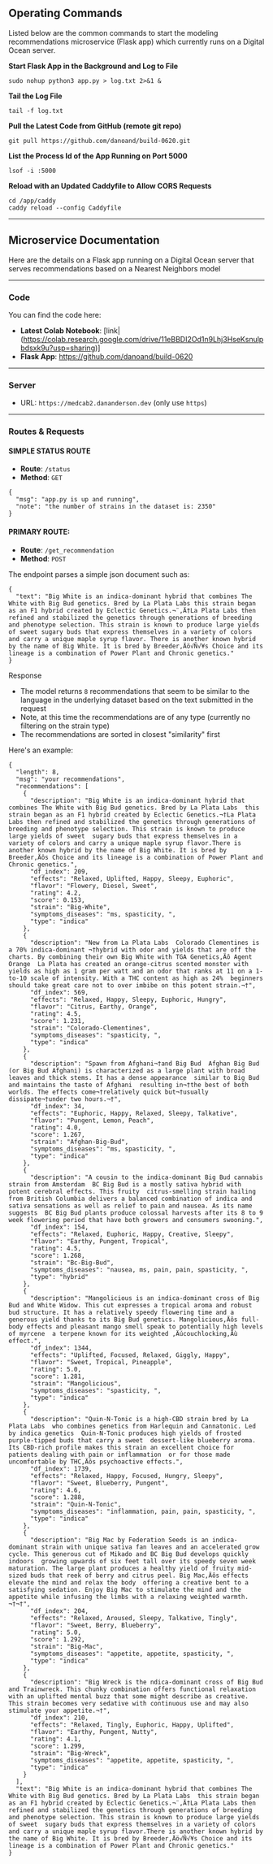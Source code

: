 ## Operating Commands

Listed below are the common commands to start the modeling recommendations microservice (Flask app) which currently runs
on a Digital Ocean server.

**Start Flask App in the Background and Log to File**

`sudo nohup python3 app.py > log.txt 2>&1 &`

**Tail the Log File**

`tail -f log.txt`

**Pull the Latest Code from GitHub (remote git repo)**

`git pull https://github.com/danoand/build-0620.git`

**List the Process Id of the App Running on Port 5000**

`lsof -i :5000`

**Reload with an Updated Caddyfile to Allow CORS Requests**

```
cd /app/caddy
caddy reload --config Caddyfile
```

----

## Microservice Documentation

Here are the details on a Flask app running on a Digital Ocean server that serves recommendations based on a Nearest Neighbors model

----
### Code

You can find the code here:

* **Latest Colab Notebook**: [link|(https://colab.research.google.com/drive/11eBBDI2Od1n9Lhj3HseKsnulpbdsxk9u?usp=sharing)]
* **Flask App**: https://github.com/danoand/build-0620

----
### Server

* URL: `https://medcab2.dananderson.dev` (only use `https`)

----
### Routes & Requests

#### SIMPLE STATUS ROUTE

* **Route**: `/status`
* **Method**: `GET`

```
{
  "msg": "app.py is up and running",
  "note": "the number of strains in the dataset is: 2350"
}
```

#### PRIMARY ROUTE:

* **Route**: `/get_recommendation` 
* **Method**: `POST`

The endpoint parses a simple json document such as:

```
{
  "text": "Big White is an indica-dominant hybrid that combines The White with Big Bud genetics. Bred by La Plata Labs this strain began as an F1 hybrid created by Eclectic Genetics.¬¨‚Ä†La Plata Labs then refined and stabilized the genetics through generations of breeding and phenotype selection. This strain is known to produce large yields of sweet sugary buds that express themselves in a variety of colors and carry a unique maple syrup flavor. There is another known hybrid by the name of Big White. It is bred by Breeder‚Äö√Ñ√¥s Choice and its lineage is a combination of Power Plant and Chronic genetics."
}
```

Response

* The model returns `8` recommendations that seem to be similar to the language in the underlying dataset based on the text submitted in the request
* Note, at this time the recommendations are of any type (currently no filtering on the strain type)
* The recommendations are sorted in closest "similarity" first 

Here's an example:

```
{
  "length": 8,
  "msg": "your recommendations",
  "recommendations": [
    {
      "description": "Big White is an indica-dominant hybrid that combines The White with Big Bud genetics. Bred by La Plata Labs  this strain began as an F1 hybrid created by Eclectic Genetics.¬†La Plata Labs then refined and stabilized the genetics through generations of breeding and phenotype selection. This strain is known to produce large yields of sweet  sugary buds that express themselves in a variety of colors and carry a unique maple syrup flavor.There is another known hybrid by the name of Big White. It is bred by Breeder‚Äôs Choice and its lineage is a combination of Power Plant and Chronic genetics.",
      "df_index": 209,
      "effects": "Relaxed, Uplifted, Happy, Sleepy, Euphoric",
      "flavor": "Flowery, Diesel, Sweet",
      "rating": 4.2,
      "score": 0.153,
      "strain": "Big-White",
      "symptoms_diseases": "ms, spasticity, ",
      "type": "indica"
    },
    {
      "description": "New from La Plata Labs  Colorado Clementines is a 70% indica-dominant ¬†hybrid with odor and yields that are off the charts. By combining their own Big White with TGA Genetics‚Äô Agent Orange  La Plata has created an orange-citrus scented monster with yields as high as 1 gram per watt and an odor that ranks at 11 on a 1-to-10 scale of intensity. With a THC content as high as 24%  beginners should take great care not to over imbibe on this potent strain.¬†",
      "df_index": 569,
      "effects": "Relaxed, Happy, Sleepy, Euphoric, Hungry",
      "flavor": "Citrus, Earthy, Orange",
      "rating": 4.5,
      "score": 1.231,
      "strain": "Colorado-Clementines",
      "symptoms_diseases": "spasticity, ",
      "type": "indica"
    },
    {
      "description": "Spawn from Afghani¬†and Big Bud  Afghan Big Bud (or Big Bud Afghani) is characterized as a large plant with broad leaves and thick stems. It has a dense appearance  similar to Big Bud  and maintains the taste of Afghani  resulting in¬†the best of both worlds. The effects come¬†relatively quick but¬†usually dissipate¬†under two hours.¬†",
      "df_index": 34,
      "effects": "Euphoric, Happy, Relaxed, Sleepy, Talkative",
      "flavor": "Pungent, Lemon, Peach",
      "rating": 4.0,
      "score": 1.267,
      "strain": "Afghan-Big-Bud",
      "symptoms_diseases": "ms, spasticity, ",
      "type": "indica"
    },
    {
      "description": "A cousin to the indica-dominant Big Bud cannabis strain from Amsterdam  BC Big Bud is a mostly sativa hybrid with potent cerebral effects. This fruity  citrus-smelling strain hailing from British Columbia delivers a balanced combination of indica and sativa sensations as well as relief to pain and nausea. As its name suggests  BC Big Bud plants produce colossal harvests after its 8 to 9 week flowering period that have both growers and consumers swooning.",
      "df_index": 154,
      "effects": "Relaxed, Euphoric, Happy, Creative, Sleepy",
      "flavor": "Earthy, Pungent, Tropical",
      "rating": 4.5,
      "score": 1.268,
      "strain": "Bc-Big-Bud",
      "symptoms_diseases": "nausea, ms, pain, pain, spasticity, ",
      "type": "hybrid"
    },
    {
      "description": "Mangolicious is an indica-dominant cross of Big Bud and White Widow. This cut expresses a tropical aroma and robust bud structure. It has a relatively speedy flowering time and a generous yield thanks to its Big Bud genetics. Mangolicious‚Äôs full-body effects and pleasant mango smell speak to potentially high levels of myrcene  a terpene known for its weighted ‚Äúcouchlocking‚Äù effect.",
      "df_index": 1344,
      "effects": "Uplifted, Focused, Relaxed, Giggly, Happy",
      "flavor": "Sweet, Tropical, Pineapple",
      "rating": 5.0,
      "score": 1.281,
      "strain": "Mangolicious",
      "symptoms_diseases": "spasticity, ",
      "type": "indica"
    },
    {
      "description": "Quin-N-Tonic is a high-CBD strain bred by La Plata Labs  who combines genetics from Harlequin and Cannatonic. Led by indica genetics  Quin-N-Tonic produces high yields of frosted purple-tipped buds that carry a sweet  dessert-like blueberry aroma. Its CBD-rich profile makes this strain an excellent choice for patients dealing with pain or inflammation  or for those made uncomfortable by THC‚Äôs psychoactive effects.",
      "df_index": 1739,
      "effects": "Relaxed, Happy, Focused, Hungry, Sleepy",
      "flavor": "Sweet, Blueberry, Pungent",
      "rating": 4.6,
      "score": 1.288,
      "strain": "Quin-N-Tonic",
      "symptoms_diseases": "inflammation, pain, pain, spasticity, ",
      "type": "indica"
    },
    {
      "description": "Big Mac by Federation Seeds is an indica-dominant strain with unique sativa fan leaves and an accelerated grow cycle. This generous cut of Mikado and BC Big Bud develops quickly indoors  growing upwards of six feet tall over its speedy seven week maturation. The large plant produces a healthy yield of fruity mid-sized buds that reek of berry and citrus peel. Big Mac‚Äôs effects elevate the mind and relax the body  offering a creative bent to a satisfying sedation. Enjoy Big Mac to stimulate the mind and the appetite while infusing the limbs with a relaxing weighted warmth. ¬†¬†",
      "df_index": 204,
      "effects": "Relaxed, Aroused, Sleepy, Talkative, Tingly",
      "flavor": "Sweet, Berry, Blueberry",
      "rating": 5.0,
      "score": 1.292,
      "strain": "Big-Mac",
      "symptoms_diseases": "appetite, appetite, spasticity, ",
      "type": "indica"
    },
    {
      "description": "Big Wreck is the ndica-dominant cross of Big Bud and Trainwreck. This chunky combination offers functional relaxation with an uplifted mental buzz that some might describe as creative. This strain becomes very sedative with continuous use and may also stimulate your appetite.¬†",
      "df_index": 210,
      "effects": "Relaxed, Tingly, Euphoric, Happy, Uplifted",
      "flavor": "Earthy, Pungent, Nutty",
      "rating": 4.1,
      "score": 1.299,
      "strain": "Big-Wreck",
      "symptoms_diseases": "appetite, appetite, spasticity, ",
      "type": "indica"
    }
  ],
  "text": "Big White is an indica-dominant hybrid that combines The White with Big Bud genetics. Bred by La Plata Labs  this strain began as an F1 hybrid created by Eclectic Genetics.¬¨‚Ä†La Plata Labs then refined and stabilized the genetics through generations of breeding and phenotype selection. This strain is known to produce large yields of sweet  sugary buds that express themselves in a variety of colors and carry a unique maple syrup flavor.There is another known hybrid by the name of Big White. It is bred by Breeder‚Äö√Ñ√¥s Choice and its lineage is a combination of Power Plant and Chronic genetics."
}
```
